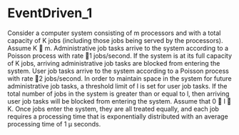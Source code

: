# EventDriven_1
Consider a computer system consisting of m processors and with a total capacity of K jobs (including those jobs being served by the processors). Assume K  m. Administrative job tasks arrive to the system according to a Poisson process with rate 1 jobs/second. If the system is at its full capacity of K jobs, arriving administrative job tasks are blocked from entering the system. User job tasks arrive to the system according to a Poisson process with rate 2 jobs/second. In order to maintain space in the system for future administrative job tasks, a threshold limit of l is set for user job tasks. If the total number of jobs in the system is greater than or equal to l, then arriving user job tasks will be blocked from entering the system. Assume that 0  l  K. Once jobs enter the system, they are all treated equally, and each job requires a processing time that is exponentially distributed with an average processing time of 1 μ seconds.
